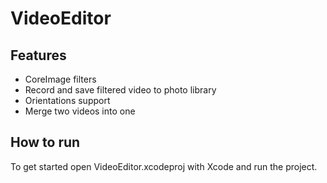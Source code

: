 # VideoEditor

## Features

- CoreImage filters 
- Record and save filtered video to photo library
- Orientations support
- Merge two videos into one

## How to run 

To get started open VideoEditor.xcodeproj with Xcode and run the project.
